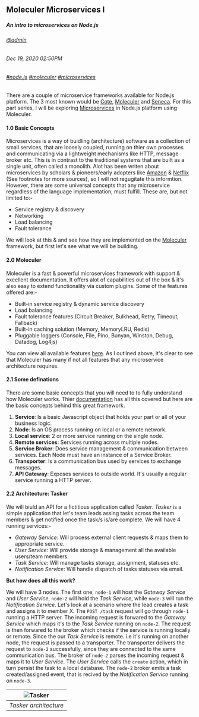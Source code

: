 ## Moleculer Microservices I
##### *An intro to microservices on Node.js*
###### [@admin](/whoami)
###### Dec 19, 2020 02:50PM
###### [#node.js]() [#moleculer]() [#microservices]()

There are a couple of microservice frameworks available for Node.js platform. The 3 most known would be [Cote](https://cote.com), [Moleculer](https://moleculer) and [Seneca](https://seneca.com). For this part series, I will be exploring [Microservices](https://) in Node.js platform using Moleculer.

#### 1.0 Basic Concepts

Microservices is a way of buidling (architecture) software as a collection of small services, that are loosely coupled, running on thier own processes and communicating via a lightweight mechanisms like HTTP, message broker etc. This is in contrast to the traditional systems that are built as a single unit, often called a monolith.
Alot has been writen about microservices by scholars &amp; pioneers/early adopters like [Amazon](https://aws.amazon.com/microservices/#:~:text=Microservices%20are%20an%20architectural%20and,small%2C%20self%2Dcontained%20teams.) &amp; [Netflix](https://netflixtechblog.com/tagged/microservices) (See footnotes for more sources), so I will not regugitate this informtion. However, there are some universal concepts that any microservice
regardless of the language implementation, must fulfill. These are, but not limited to:-
* Service registry &amp; discovery
* Networking
* Load balancing
* Fault tolerance

We will look at this &amp; and see how they are implemented on the [Moleculer](https://moleculer.services/) framework, but first let's see what we will be building.

#### 2.0 Moleculer

Moleculer is a fast & powerful microservices framework with support &amp; excellent documentation. It offers alot of capabilities out of the box &amp; it's also easy to extend functionality via custom plugins. Some of the features offered are:-

* Built-in service registry & dynamic service discovery
* Load balancing
* Fault tolerance features (Circuit Breaker, Bulkhead, Retry, Timeout, Fallback)
* Built-in caching solution (Memory, MemoryLRU, Redis)
* Pluggable loggers (Console, File, Pino, Bunyan, Winston, Debug, Datadog, Log4js)

You can view all available features [here](https://moleculer.services/docs/0.14/). As I outlined above, it's clear to see that Moleculer has many if not all features that any microservice architecture requires.

#### 2.1 Some definations

There are some basic concepts that you will need to  to fully understand how Moleculer works. Thier [documentation](https://moleculer.services/docs/0.14/) has all this covered but here are the basic concepts behind this great framework.

1. **Service**: Is a basic Javascript object that holds your part or all of your business logic.
2. **Node**: Is an OS process running on local or a remote network.
3. **Local service**: 2 or more service running on the single node.
4. **Remote services**: Services running across multiple nodes.
5. **Service Broker**: Does service management &amp; communication between services. Each Node must have an instance of a Service Broker.
6. **Transporter**: Is a communication bus used by services to exchange messages.
7. **API Gateway**: Exposes  services to outside world. It's usually a regular service running a HTTP server.

#### 2.2 Architecture: Tasker

We will biuld an API for a fictitious application called *Tasker*. *Tasker* is a simple application that let's team leads assing tasks across the team members &amp; get notified once the task/s is/are complete. We will have 4 running services:-
* *Gateway Service*:  Will process external client requests &amp; maps them to appropriate service.
* *User Service*: Will provide storage &amp; management all the available users/team members.
* *Task Service*: Will manage tasks storage, assignment, statuses etc.
* *Notification Service*: Will handle dispatch of tasks statuses via email.

**But how does all this work?**

We will have 3 nodes. The first one, `node-1` will host the *Gateway Service* and *User Service*, `node-2` will hold the *Task Service*, while `node-3` will run the *Notification Service*. Let's look at a scenario where the lead creates a task and assigns it to member X. The `POST /task` request will go through `node-1` running a HTTP server. The incoming request is forwared to the *Gateway Service* which maps it's to the *Task Service* running on `node-2`. The request is then forwared to the broker which checks if the service is running locally or remote. Since the our *Task Service* is remote. i.e it's running on another node, the request is passed to a transporter. The transporter delivers the request to `node-2` successfully, since they are connected to the same communication bus. The broker of `node-2` parses the incoming request &amp; maps it to *User Service*. The *User Service* calls the `create` action, which in turn persist the task to a local database. The `node-2` broker emits a task created/assigned event, that is recived by the *Notification Service* running on `node-3`. 


| ![Tasker](/images/blog/moleculer/tasker_archi.png) | 
|:--:| 
| *Tasker architecture* |




